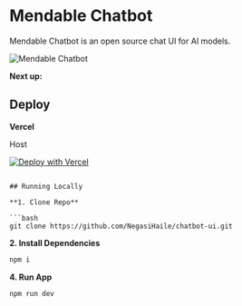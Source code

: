 # Mendable Chatbot

Mendable Chatbot is an open source chat UI for AI models.

![Mendable Chatbot](./public/screenshots/screenshot-0402023.png)

**Next up:**

## Deploy

**Vercel**

Host

[![Deploy with Vercel](https://vercel.com/button)](https://vercel.com/new/clone?repository-url=https%3A%2F%2Fgithub.com%2FNegasiHaile%2Fchatbot-ui)

````

## Running Locally

**1. Clone Repo**

```bash
git clone https://github.com/NegasiHaile/chatbot-ui.git
````

**2. Install Dependencies**

```bash
npm i
```

**4. Run App**

```bash
npm run dev
```
